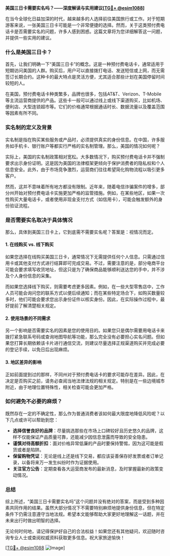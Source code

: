 **美国三日卡需要实名吗？——深度解读与实用建议[[TG💪+ @esim1088](https://t.me/s/esim1088)]**

在当今全球化日益加深的时代，越来越多的人选择前往美国旅行或工作。对于短期游客来说，一张美国三日卡可能是一个非常便捷的选择。然而，关于这类预付费电话卡是否需要实名的问题，许多人感到困惑。这篇文章将为您详细解答这一问题，并提供一些实用的建议。

### 什么是美国三日卡？

首先，让我们明确一下“美国三日卡”的概念。这是一种预付费电话卡，通常适用于短期访问美国的人群。购买后，用户可以直接拨打电话、发送短信或上网，而无需签订长期合约。这种卡的最大特点是灵活方便，尤其适合那些计划在美国停留时间较短的人。

在美国，预付费电话卡种类繁多，品牌也很多，包括AT&T、Verizon、T-Mobile等主流运营商提供的产品。这些卡一般可以通过线上或线下渠道购买，比如机场、便利店、大型连锁超市等。它们的价格通常根据通话时长、数据流量以及覆盖范围等因素有所不同。

### 实名制的定义及背景

实名制是指在购买某些服务或产品时，必须提供真实的身份信息。在中国，许多服务如手机卡、银行账户等都实行严格的实名制管理。那么，美国的情况如何呢？

实际上，美国的实名制政策相对宽松。大多数情况下，购买预付费电话卡并不强制要求出示身份证明。这是因为美国的法律框架更倾向于保护消费者的隐私权和个人信息安全。此外，由于市场竞争激烈，运营商们往往希望简化购物流程以吸引更多客户。

然而，这并不意味着所有地方都没有限制。近年来，随着电信诈骗案件的增多，部分州开始对预付费电话卡实施更加严格的监管措施。例如，在某些地区，如果一次性购买大量电话卡，或者使用非现金支付方式（如信用卡），可能会触发额外的身份验证流程。

### 是否需要实名取决于具体情况

那么，具体到美国三日卡上，它到底需不需要实名呢？答案是：视情况而定。

#### 1. 在线购买 vs. 线下购买

如果您选择在线购买美国三日卡，通常情况下无需提供任何个人信息。只需通过信用卡或其他支付方式进行结算即可完成交易。不过，需要注意的是，部分电商平台可能会要求填写收货地址，但这只是为了确保商品能够顺利送达您的手中，并不涉及个人身份信息的采集。

而如果您选择线下购买，则需要考虑更多因素。例如，在一些大型零售店中，工作人员可能会询问您的联系方式以便后续通知；而在某些特定场合下，如购买数量较多时，他们可能会要求您出示身份证件以核实身份。因此，在实际操作过程中，最好提前了解清楚相关规定。

#### 2. 使用场景的不同需求

另一个影响是否需要实名的因素是您的使用目的。如果您只是偶尔需要用电话卡来拨打紧急联系号码或查询地图导航等功能，那么完全没有必要担心实名问题。但如果您打算长期依赖该卡片进行通信交流，则建议尽量选择正规渠道购买并完成必要的登记手续，以免日后出现麻烦。

#### 3. 地区差异的影响

正如前面提到过的那样，不同州对于预付费电话卡的要求可能存在差异。因此，在决定是否购买之前，请务必查阅当地法律法规的相关规定。特别是在一些边境城市附近，由于地理位置特殊性，相关检查可能会更加严格。

### 如何避免不必要的麻烦？

既然存在一定的不确定性，那么作为普通消费者该如何最大限度地降低风险呢？以下几点或许可以帮助到您：

- **选择信誉良好的品牌**：尽量挑选那些在市场上口碑较好且历史悠久的品牌，这样不仅能保证产品质量可靠，还能减少因信息泄露而导致的安全隐患。
- **谨慎对待高额折扣**：面对价格异常低廉的产品时要保持警惕，因为这可能是假货或者是陷阱。
- **保留购物凭证**：无论是线上还是线下交易，都应该妥善保存好发票或者订单记录，以备将来万一发生纠纷时作为证据使用。
- **关注官方公告**：定期查看各大运营商发布的最新消息，及时掌握最新的政策变动情况。

### 总结

综上所述，“美国三日卡需要实名吗”这个问题并没有绝对的答案，而是受到多种因素共同作用的结果。虽然大部分情况下不需要特别麻烦地提供身份信息，但在特定条件下仍需注意遵守当地法规。希望本文能够帮助大家更好地理解这一话题，并在未来出行时做出明智的选择。

无论何时何地，请记得保护好自己的合法权益！如果您还有其他疑问，欢迎随时咨询专业人士或查阅权威资料获取更多信息。祝大家旅途愉快！

[[TG💪+ @esim1088](https://t.me/s/esim1088) ![Image](https://i.postimg.cc/4NQfJmqS/Snipaste-2025-05-13-00-14-12.png)]